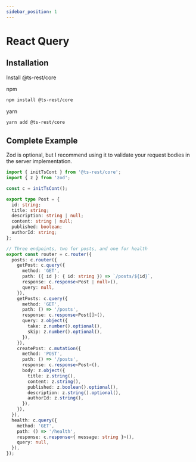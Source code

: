 ```yaml
---
sidebar_position: 1
---
```


# React Query

## Installation

Install @ts-rest/core

npm

```bash
npm install @ts-rest/core
```

yarn

```bash
yarn add @ts-rest/core
```

## Complete Example

Zod is optional, but I recommend using it to validate your request bodies in the server implementation.

```typescript
import { initTsCont } from '@ts-rest/core';
import { z } from 'zod';

const c = initTsCont();

export type Post = {
  id: string;
  title: string;
  description: string | null;
  content: string | null;
  published: boolean;
  authorId: string;
};

// Three endpoints, two for posts, and one for health
export const router = c.router({
  posts: c.router({
    getPost: c.query({
      method: 'GET',
      path: ({ id }: { id: string }) => `/posts/${id}`,
      response: c.response<Post | null>(),
      query: null,
    }),
    getPosts: c.query({
      method: 'GET',
      path: () => '/posts',
      response: c.response<Post[]>(),
      query: z.object({
        take: z.number().optional(),
        skip: z.number().optional(),
      }),
    }),
    createPost: c.mutation({
      method: 'POST',
      path: () => '/posts',
      response: c.response<Post>(),
      body: z.object({
        title: z.string(),
        content: z.string(),
        published: z.boolean().optional(),
        description: z.string().optional(),
        authorId: z.string(),
      }),
    }),
  }),
  health: c.query({
    method: 'GET',
    path: () => '/health',
    response: c.response<{ message: string }>(),
    query: null,
  }),
});
```
